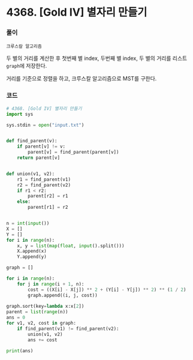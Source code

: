# 4368. [Gold IV] 별자리 만들기

### 풀이

`크루스칼 알고리즘` 

두 별의 거리를 계산한 후  첫번째 별 index, 두번째 별 index, 두 별의 거리를 리스트`graph`에 저장한다.

거리를 기준으로 정렬을 하고, 크루스칼 알고리즘으로 MST를 구한다.

### 코드

```python
# 4368. [Gold IV] 별자리 만들기
import sys

sys.stdin = open("input.txt")


def find_parent(v):
	if parent[v] != v:
		parent[v] = find_parent(parent[v])
	return parent[v]


def union(v1, v2):
	r1 = find_parent(v1)
	r2 = find_parent(v2)
	if r1 < r2:
		parent[r2] = r1
	else:
		parent[r1] = r2


n = int(input())
X = []
Y = []
for i in range(n):
	x, y = list(map(float, input().split()))
	X.append(x)
	Y.append(y)

graph = []

for i in range(n):
	for j in range(i + 1, n):
		cost = ((X[i] - X[j]) ** 2 + (Y[i] - Y[j]) ** 2) ** (1 / 2)
		graph.append((i, j, cost))
        
graph.sort(key=lambda x:x[2])
parent = list(range(n))
ans = 0
for v1, v2, cost in graph:
	if find_parent(v1) != find_parent(v2):
		union(v1, v2)
		ans += cost

print(ans)

```


